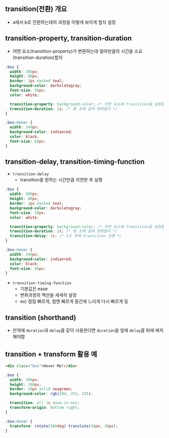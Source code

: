## transition(전환) 개요

- a에서 b로 전환하는데의 과정을 어떻게 보이게 할지 설정

## transition-property, transition-duration

- 어떤 요소(transition-property)가 변환하는데 얼마만큼의 시간을 소요(transition-duration)할지

```css
.box {
  width: 300px;
  height: 80px;
  border: 2px dashed teal;
  background-color: darkslategray;
  font-size: 50px;
  color: white;

  transition-property: background-color; /* 어떤 요소에 transition을 설정할지 지정*/
  transition-duration: 2s; /* 몇 초에 걸쳐 변화할지 */
}

.box:hover {
  width: 340px;
  background-color: indianred;
  color: black;
  font-size: 60px;
}
```

## transition-delay, transition-timing-function

- `transition-delay`
  - transition을 원하는 시간만큼 지연한 후 실행

```css
.box {
  width: 300px;
  height: 80px;
  border: 2px dashed teal;
  background-color: darkslategray;
  font-size: 50px;
  color: white;

  transition-property: background-color; /* 어떤 요소에 transition을 설정할지 지정*/
  transition-duration: 2s; /* 몇 초에 걸쳐 변화할지 */
  transition-delay: 1s; /* 1초 후에 transition 실행 */
}

.box:hover {
  width: 340px;
  background-color: indianred;
  color: black;
  font-size: 60px;
}
```

- `transition-timing-function`
  - 기본값은 ease
  - 변화과정의 액션을 세세히 설정
  - ex) 점점 빠르게, 첨엔 빠르게 중간에 느리게 다시 빠르게 등

## transition (shorthand)

- 만약에 `duration`과 `delay`를 같이 사용한다면 `duration`을 앞에 `delay`를 뒤에 배치해야함

## transition + transform 활용 예

```html
<div class="box">Hover Me!</div>
```

```css
.box {
  width: 100px;
  height: 100px;
  border: 10px solid seagreen;
  background-color: rgb(204, 253, 225);

  transition: all 1s ease-in-out;
  transform-origin: bottom right;
}

.box:hover {
  transform: rotate(360deg) translate(30px, 30px);
}
```
